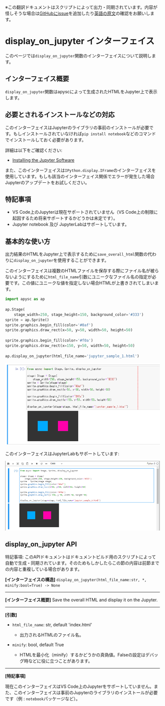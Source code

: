 <span class="inconspicuous-txt">※この翻訳ドキュメントはスクリプトによって出力・同期されています。内容が怪しそうな場合は<a href="https://github.com/simon-ritchie/apysc/issues" target="_blank">GitHubにissue</a>を追加したり[英語の原文](display_on_jupyter.md)の確認をお願いします。</span>

# display_on_jupyter インターフェイス

このページでは`display_on_jupyter`関数のインターフェイスについて説明します。

## インターフェイス概要

`display_on_jupyter`関数はapyscによって生成されたHTMLをJupyter上で表示します。

## 必要とされるインストールなどの対応

このインターフェイスはJupyterのライブラリの事前のインストールが必要です。もしインストールされていなければ`pip install notebook`などのコマンドでインストールしておく必要があります。

詳細は以下をご確認ください:

- [Installing the Jupyter Software](https://jupyter.org/install)

また、このインターフェイスは`IPython.display.IFrame`のインターフェイスを使用しています。もしも該当のインターフェイス関係でエラーが発生した場合Jupyterのアップデートをお試しください。

## 特記事項

- VS Code上のJupyterは現在サポートされていません（VS Code上の制限に起因するため将来サポートするかどうかは未定です）。
- Jupyter notebook 及び JupyterLabはサポートしています。

## 基本的な使い方

出力結果のHTMLをJupyter上で表示するために`save_overall_html`関数の代わりに`display_on_jupyter`を使用することができます。

このインターフェイスは複数のHTMLファイルを保存する際にファイル名が被らないようにするために`html_file_name`引数にユニークなファイル名の指定が必要です。この値にユニークな値を指定しない場合HTMLが上書きされてしまいます。

```py
import apysc as ap

ap.Stage(
    stage_width=250, stage_height=150, background_color='#333')
sprite = ap.Sprite()
sprite.graphics.begin_fill(color='#0af')
sprite.graphics.draw_rect(x=50, y=50, width=50, height=50)

sprite.graphics.begin_fill(color='#f0a')
sprite.graphics.draw_rect(x=150, y=50, width=50, height=50)

ap.display_on_jupyter(html_file_name='jupyter_sample_1.html')
```

![](_static/jupyter_notebook_interface.png)

このインターフェイスはJupyterLabもサポートしています:

![](_static/jupyterlab_interface.png)

## display_on_jupyter API

<span class="inconspicuous-txt">特記事項: このAPIドキュメントはドキュメントビルド用のスクリプトによって自動で生成・同期されています。そのためもしかしたらこの節の内容は前節までの内容と重複している場合があります。</span>

**[インターフェイスの構造]** `display_on_jupyter(html_file_name:str, *, minify:bool=True) -> None`<hr>

**[インターフェイス概要]** Save the overall HTML and display it on the Jupyter.<hr>

**[引数]**

- `html_file_name`: str, default 'index.html'
  - 出力されるHTMLのファイル名。

- `minify`: bool, default True
  - HTMLを最小化（minify）するかどうかの真偽値。Falseの設定はデバッグ時などに役に立つことがあります。

<hr>

**[特記事項]**

現在このインターフェイスはVS Code上のJupyterをサポートしていません。また、このインターフェイスは事前のJupyterのライブラリのインストールが必要です（例 : `notebook`パッケージなど）。